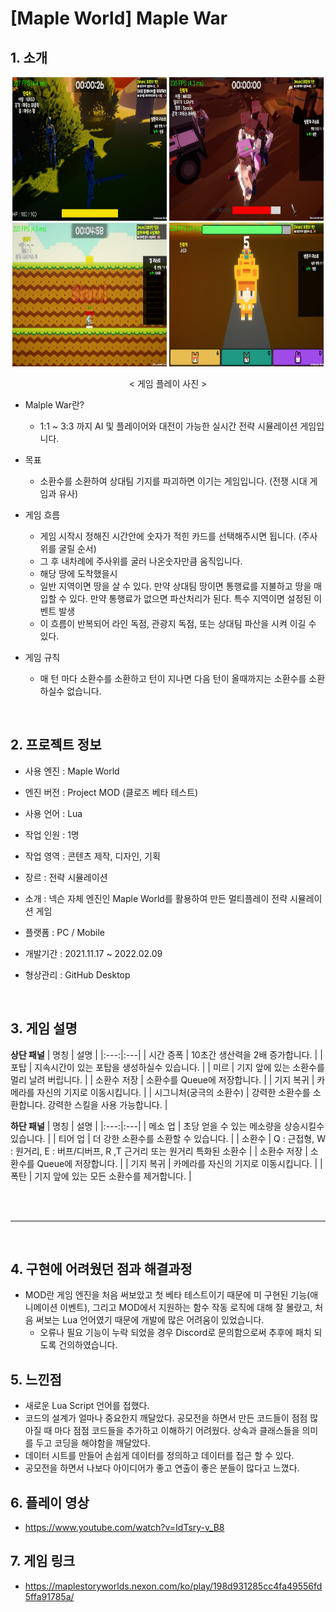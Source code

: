 # [Maple World] Maple War
## 1. 소개

<div align="center">
  <img src="https://github.com/k660323/FunnyLand/blob/main/Images/%EC%B5%9C%ED%9B%84%EC%9D%98%20%EC%83%9D%EC%A1%B4%EC%9E%90.JPG" width="49%" height="230"/>
  <img src="https://github.com/k660323/FunnyLand/blob/main/Images/%EC%A2%80%EB%B9%84%20%EC%84%9C%EB%B0%94%EC%9D%B4%EB%B2%8C.JPG" width="49%" height="230"/>
  <img src="https://github.com/k660323/FunnyLand/blob/main/Images/%EC%8A%88%ED%8C%85%EC%8A%88%ED%84%B0.JPG" width="49%" height="230"/>
  <img src="https://github.com/k660323/FunnyLand/blob/main/Images/%EB%A6%BF%EC%A7%80%20%EB%B8%94%EB%A1%9D%EC%BB%A4.JPG" width="49%" height="230"/>
  
  < 게임 플레이 사진 >
</div>

+ Malple War란?
  + 1:1 ~ 3:3 까지 AI 및 플레이어와 대전이 가능한 실시간 전략 시뮬레이션 게임입니다.
 
+ 목표
  + 소환수를 소환하여 상대팀 기지를 파괴하면 이기는 게임입니다. (전쟁 시대 게임과 유사)

+ 게임 흐름
  + 게임 시작시 정해진 시간안에 숫자가 적힌 카드를 선택해주시면 됩니다. (주사위를 굴릴 순서)
  + 그 후 내차례에 주사위를 굴러 나온숫자만큼 움직입니다.
  + 해당 땅에 도착했을시
  + 일반 지역이면 땅을 살 수 있다. 만약 상대팀 땅이면 통행료를 지불하고 땅을 매입할 수 있다. 만약 통행료가 없으면 파산처리가 된다. 특수 지역이면 설정된 이벤트 발생
  + 이 흐름이 반복되어 라인 독점, 관광지 독점, 또는 상대팀 파산을 시켜 이길 수 있다.        

+ 게임 규칙
  + 매 턴 마다 소환수를 소환하고 턴이 지나면 다음 턴이 올때까지는 소환수를 소환 하실수 없습니다.


<br>

## 2. 프로젝트 정보

+ 사용 엔진 : Maple World
  
+ 엔진 버전 : Project MOD (클로즈 베타 테스트)

+ 사용 언어 : Lua
  
+ 작업 인원 : 1명
  
+ 작업 영역 : 콘텐츠 제작, 디자인, 기획
  
+ 장르      : 전략 시뮬레이션
  
+ 소개      : 넥슨 자체 엔진인 Maple World를 활용하여 만든 멀티플레이 전략 시뮬레이션 게임
  
+ 플랫폼    : PC / Mobile
  
+ 개발기간  : 2021.11.17 ~ 2022.02.09
  
+ 형상관리  : GitHub Desktop

<br>

## 3. 게임 설명

**상단 패널**
| 명칭 | 설명 |
|:---:|:---|
| 시간 증폭  | 10초간 생산력을 2배 증가합니다. |
| 포탑  | 지속시간이 있는 포탑을 생성하실수 있습니다. |
| 미르  | 기지 앞에 있는 소환수를 멀리 날려 버립니다. |
| 소환수 저장 | 소환수를 Queue에 저장합니다. |
| 기지 복귀 |  카메라를 자신의 기지로 이동시킵니다. |
| 시그니처(궁극의 소환수) | 강력한 소환수를 소환합니다. 강력한 스킬을 사용 가능합니다. |

**하단 패널**
| 명칭 | 설명 |
|:---:|:---|
| 메소 업 | 초당 얻을 수 있는 메소량을 상승시킬수 있습니다. |
| 티어 업 | 더 강한 소환수를 소환할 수 있습니다. |
| 소환수 | Q : 근접형, W : 원거리, E : 버프/디버프,  R ,T 근거리 또는 원거리 특화된 소환수 |
| 소환수 저장 | 소환수를 Queue에 저장합니다. |
| 기지 복귀 |  카메라를 자신의 기지로 이동시킵니다. |
| 폭탄 | 기지 앞에 있는 모든 소환수를 제거합니다. |

<br>

<br>

---

<br>

## 4. 구현에 어려웠던 점과 해결과정
+ MOD란 게임 엔진을 처음 써보았고 첫 베타 테스트이기 때문에 미 구현된 기능(애니메이션 이벤트), 그리고 MOD에서 지원하는 함수 작동 로직에 대해 잘 몰랐고, 처음 써보는 Lua 언어였기 때문에 개발에 많은 어려움이 있었습니다.
  + 오류나 필요 기능이 누락 되었을 경우 Discord로 문의함으로써 추후에 패치 되도록 건의하였습니다. 

 
## 5. 느낀점
+ 새로운 Lua Script 언어를 접했다.
+ 코드의 설계가 얼마나 중요한지 깨달았다. 공모전을 하면서 만든 코드들이 점점 많아질 때 마다 점점 코드들을 추가하고 이해하기 어려웠다. 상속과 클래스들을 의미를 두고 코딩을 해야함을 깨달았다.
+ 데이터 시트를 만들어 손쉽게 데이터를 정의하고 데이터를 접근 할 수 있다.
+ 공모전을 하면서 나보다 아이디어가 좋고 연출이 좋은 분들이 많다고 느꼈다. 

## 6. 플레이 영상
+ https://www.youtube.com/watch?v=IdTsry-v_B8

## 7. 게임 링크
+ https://maplestoryworlds.nexon.com/ko/play/198d931285cc4fa49556fd5ffa91785a/

